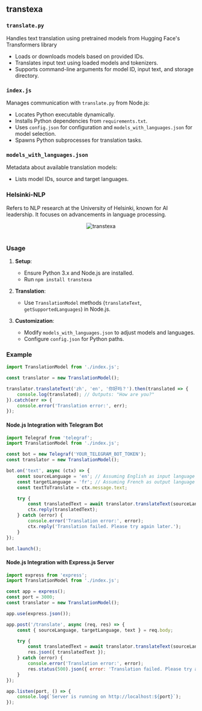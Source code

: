 ## transtexa

### `translate.py`

Handles text translation using pretrained models from Hugging Face's Transformers library

- Loads or downloads models based on provided IDs.
- Translates input text using loaded models and tokenizers.
- Supports command-line arguments for model ID, input text, and storage directory.


### `index.js`

Manages communication with `translate.py` from Node.js:

- Locates Python executable dynamically.
- Installs Python dependencies from `requirements.txt`.
- Uses `config.json` for configuration and `models_with_languages.json` for model selection.
- Spawns Python subprocesses for translation tasks.

### `models_with_languages.json`

Metadata about available translation models:

- Lists model IDs, source and target languages.

### Helsinki-NLP

Refers to NLP research at the University of Helsinki, known for AI leadership. It focuses on advancements in language processing.


<div align="center">

<img align="center" src = "https://komarev.com/ghpvc/?username=rn0x-transtexa&label=REPOSITORY+VIEWS&style=for-the-badge" alt ="transtexa"> <br><br>

</div>

### Usage

1. **Setup**:
   - Ensure Python 3.x and Node.js are installed.
   - Run `npm install transtexa`

2. **Translation**:
   - Use `TranslationModel` methods (`translateText`, `getSupportedLanguages`) in Node.js.

3. **Customization**:
   - Modify `models_with_languages.json` to adjust models and languages.
   - Configure `config.json` for Python paths.

### Example

```javascript
import TranslationModel from './index.js';

const translator = new TranslationModel();

translator.translateText('zh', 'en', '你好吗？').then(translated => {
    console.log(translated); // Outputs: "How are you?"
}).catch(err => {
    console.error('Translation error:', err);
});
```

#### Node.js Integration with Telegram Bot

```javascript
import Telegraf from 'telegraf';
import TranslationModel from './index.js';

const bot = new Telegraf('YOUR_TELEGRAM_BOT_TOKEN');
const translator = new TranslationModel();

bot.on('text', async (ctx) => {
    const sourceLanguage = 'en'; // Assuming English as input language
    const targetLanguage = 'fr'; // Assuming French as output language
    const textToTranslate = ctx.message.text;

    try {
        const translatedText = await translator.translateText(sourceLanguage, targetLanguage, textToTranslate);
        ctx.reply(translatedText);
    } catch (error) {
        console.error('Translation error:', error);
        ctx.reply('Translation failed. Please try again later.');
    }
});

bot.launch();
```

#### Node.js Integration with Express.js Server

```javascript
import express from 'express';
import TranslationModel from './index.js';

const app = express();
const port = 3000;
const translator = new TranslationModel();

app.use(express.json());

app.post('/translate', async (req, res) => {
    const { sourceLanguage, targetLanguage, text } = req.body;

    try {
        const translatedText = await translator.translateText(sourceLanguage, targetLanguage, text);
        res.json({ translatedText });
    } catch (error) {
        console.error('Translation error:', error);
        res.status(500).json({ error: 'Translation failed. Please try again later.' });
    }
});

app.listen(port, () => {
    console.log(`Server is running on http://localhost:${port}`);
});
```